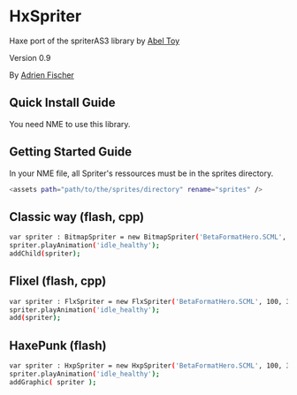 HxSpriter
=========

Haxe port of the spriterAS3 library by [Abel Toy](http://abeltoy.com/projects/spriterAS3)

Version 0.9

By [Adrien Fischer](http://revolugame.com)


Quick Install Guide
-------------------

You need NME to use this library.


Getting Started Guide
---------------------

In your NME file, all Spriter's ressources must be in the sprites directory.

```bash
<assets path="path/to/the/sprites/directory" rename="sprites" />
```

Classic way (flash, cpp)
-------

```bash
var spriter : BitmapSpriter = new BitmapSpriter('BetaFormatHero.SCML', 100, 300);
spriter.playAnimation('idle_healthy');
addChild(spriter);
```

Flixel (flash, cpp)
------

```bash
var spriter : FlxSpriter = new FlxSpriter('BetaFormatHero.SCML', 100, 300);
spriter.playAnimation('idle_healthy');
add(spriter);
```

HaxePunk (flash)
--------

```bash
var spriter : HxpSpriter = new HxpSpriter('BetaFormatHero.SCML', 100, 300);
spriter.playAnimation('idle_healthy');
addGraphic( spriter );
```
